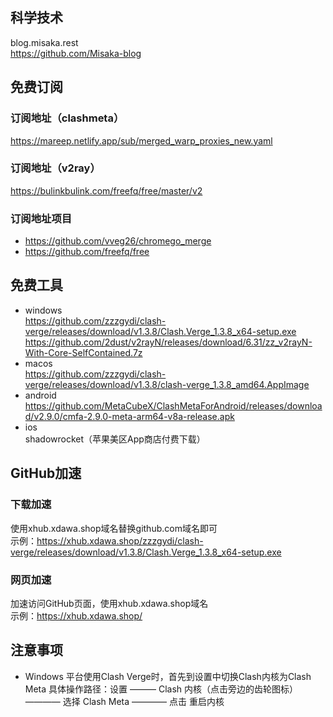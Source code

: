 ## 科学技术
blog.misaka.rest  
https://github.com/Misaka-blog
## 免费订阅
### 订阅地址（clashmeta）
https://mareep.netlify.app/sub/merged_warp_proxies_new.yaml
### 订阅地址（v2ray）
https://bulinkbulink.com/freefq/free/master/v2
### 订阅地址项目
- https://github.com/vveg26/chromego_merge  
- https://github.com/freefq/free  
## 免费工具
- windows  
https://github.com/zzzgydi/clash-verge/releases/download/v1.3.8/Clash.Verge_1.3.8_x64-setup.exe  
https://github.com/2dust/v2rayN/releases/download/6.31/zz_v2rayN-With-Core-SelfContained.7z
- macos  
https://github.com/zzzgydi/clash-verge/releases/download/v1.3.8/clash-verge_1.3.8_amd64.AppImage
- android  
https://github.com/MetaCubeX/ClashMetaForAndroid/releases/download/v2.9.0/cmfa-2.9.0-meta-arm64-v8a-release.apk
- ios  
shadowrocket（苹果美区App商店付费下载）
## GitHub加速
### 下载加速
使用xhub.xdawa.shop域名替换github.com域名即可  
示例：https://xhub.xdawa.shop/zzzgydi/clash-verge/releases/download/v1.3.8/Clash.Verge_1.3.8_x64-setup.exe
### 网页加速
加速访问GitHub页面，使用xhub.xdawa.shop域名  
示例：https://xhub.xdawa.shop/
## 注意事项
- Windows 平台使用Clash Verge时，首先到设置中切换Clash内核为Clash Meta
  具体操作路径：设置 ——— Clash 内核（点击旁边的齿轮图标）———— 选择 Clash Meta ———— 点击 重启内核
